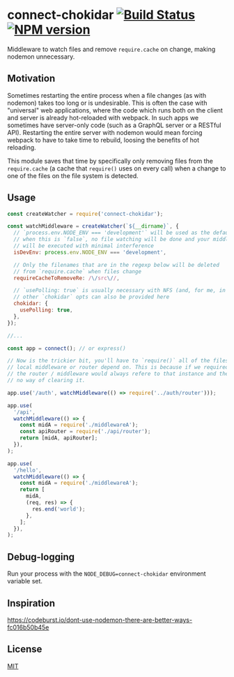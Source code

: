 # connect-chokidar [![Build Status](https://img.shields.io/travis/nemtsov/connect-chokidar.svg)](http://travis-ci.org/nemtsov/connect-chokidar) [![NPM version](https://img.shields.io/npm/v/connect-chokidar.svg)](https://www.npmjs.com/package/connect-chokidar)

Middleware to watch files and remove `require.cache` on change, making nodemon unnecessary.

## Motivation

Sometimes restarting the entire process when a file changes (as with nodemon) takes
too long or is undesirable. This is often the case with "universal" web applications,
where the code which runs both on the client and server is already hot-reloaded with webpack.
In such apps we sometimes have server-only code (such as a GraphQL server or a RESTful API).
Restarting the entire server with nodemon would mean forcing webpack to have to take time
to rebuild, loosing the benefits of hot reloading.

This module saves that time by specifically only removing files from the `require.cache`
(a cache that `require()` uses on every call) when a change to one of the files on the
file system is detected.

## Usage

```javascript
const createWatcher = require('connect-chokidar');

const watchMiddleware = createWatcher(`${__dirname}`, {
  // `process.env.NODE_ENV === 'development'` will be used as the default
  // when this is `false`, no file watching will be done and your middleware
  // will be executed with minimal interference
  isDevEnv: process.env.NODE_ENV === 'development',

  // Only the filenames that are in the regexp below will be deleted
  // from `require.cache` when files change
  requireCacheToRemoveRe: /\/src\//,

  // `usePolling: true` is usually necessary with NFS (and, for me, in docker for mac)
  // other `chokidar` opts can also be provided here
  chokidar: {
    usePolling: true,
  },
});

//...

const app = connect(); // or express()

// Now is the trickier bit, you'll have to `require()` all of the files that your
// local middleware or router depend on. This is because if we required it on top,
// the router / middleware would always refere to that instance and there would be
// no way of clearing it.

app.use('/auth', watchMiddleware(() => require('../auth/router')));

app.use(
  '/api',
  watchMiddleware(() => {
    const midA = require('./middlewareA');
    const apiRouter = require('./api/router');
    return [midA, apiRouter];
  }),
);

app.use(
  '/hello',
  watchMiddleware(() => {
    const midA = require('./middlewareA');
    return [
      midA,
      (req, res) => {
        res.end('world');
      },
    ];
  }),
);
```

## Debug-logging

Run your process with the `NODE_DEBUG=connect-chokidar` environment variable set.

## Inspiration

https://codeburst.io/dont-use-nodemon-there-are-better-ways-fc016b50b45e

## License

[MIT](/LICENSE)

